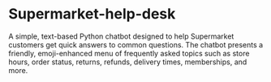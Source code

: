 # Supermarket-help-desk
A simple, text-based Python chatbot designed to help Supermarket customers      get quick answers to common questions. The chatbot presents a friendly,     emoji-enhanced menu of frequently asked topics such as store hours,     order status, returns, refunds, delivery times, memberships, and more.
